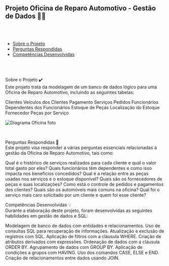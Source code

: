 <a id='ancora'></a>

## Projeto Oficina de Reparo Automotivo - Gestão de Dados 🚗🔧
<br><br>

- [Sobre o Projeto](#ancora1) <br>
- [Perguntas Respondidas](#ancora2) <br>
- [Competências Desenvolvidas](#ancora3)

<br><br>

<a id="ancora1"></a>

Sobre o Projeto ✔️
<br>
Este projeto trata da modelagem de um banco de dados lógico para uma Oficina de Reparo Automotivo, incluindo as seguintes tabelas:

Clientes
Veículos dos Clientes
Pagamento
Serviços
Pedidos
Funcionários
Dependentes dos Funcionários
Estoque de Peças
Localização do Estoque
Fornecedor
Peças por Serviço

![Diagrama Oficina foto](https://github.com/GabrielVila/Project_mechanicShop/assets/106407096/e336b81e-0c59-42d2-bc0a-cca92b615bc4)

<br>
<a id="ancora2"></a>

Perguntas Respondidas 📝
<br>
Este projeto visa responder a várias perguntas essenciais relacionadas à gestão da Oficina de Reparo Automotivo, tais como:

Qual é o histórico de serviços realizados para cada cliente e qual o valor total gasto por eles?
Quais funcionários têm dependentes e como isso impacta nos benefícios concedidos?
Qual é a relação entre as peças usadas nos serviços e o estoque disponível?
Quais são os fornecedores de peças e suas localizações?
Como está o controle de pedidos e pagamentos dos clientes?
Quais são os automóveis mais comuns na oficina?
Qual foi o serviço mais caro solicitado por um cliente e quem foi esse cliente?
<br>
<a id="ancora3"></a>

Competências Desenvolvidas 💡
<br>
Durante a elaboração deste projeto, foram desenvolvidas as seguintes habilidades em gestão de dados e SQL:

Modelagem de banco de dados com entidades e relacionamentos.
Uso de consultas SQL para recuperação de informações.
Atualização e exclusão de registros com SQL.
Aplicação de filtros com a cláusula WHERE.
Criação de atributos derivados com expressões.
Ordenação de dados com a cláusula ORDER BY.
Agrupamento de dados com GROUP BY.
Aplicação de condições a grupos com HAVING.
Uso dos comandos CASE, ELSE e END.
Criação de relacionamentos entre dados usando JOIN.

<br>
